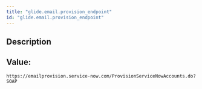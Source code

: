 ```yaml
---
title: "glide.email.provision_endpoint"
id: "glide.email.provision_endpoint"
---
```

## Description



## Value: 
```
https://emailprovision.service-now.com/ProvisionServiceNowAccounts.do?SOAP
```
